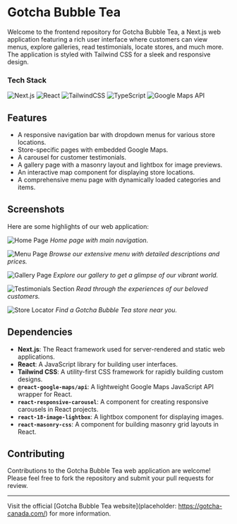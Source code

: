 # Gotcha Bubble Tea

Welcome to the frontend repository for Gotcha Bubble Tea, a Next.js web application featuring a rich user interface where customers can view menus, explore galleries, read testimonials, locate stores, and much more. The application is styled with Tailwind CSS for a sleek and responsive design.

### Tech Stack

![Next.js](https://img.shields.io/badge/Next.js-000000?style=for-the-badge&logo=next.js&logoColor=white)
![React](https://img.shields.io/badge/React-20232A?style=for-the-badge&logo=react&logoColor=61DAFB)
![TailwindCSS](https://img.shields.io/badge/Tailwind_CSS-38B2AC?style=for-the-badge&logo=tailwind-css&logoColor=white)
![TypeScript](https://img.shields.io/badge/TypeScript-3178C6?style=for-the-badge&logo=typescript&logoColor=white)
![Google Maps API](https://img.shields.io/badge/Google_Maps_API-4285F4?style=for-the-badge&logo=google-maps&logoColor=white)


## Features

- A responsive navigation bar with dropdown menus for various store locations.
- Store-specific pages with embedded Google Maps.
- A carousel for customer testimonials.
- A gallery page with a masonry layout and lightbox for image previews.
- An interactive map component for displaying store locations.
- A comprehensive menu page with dynamically loaded categories and items.

## Screenshots

Here are some highlights of our web application:

![Home Page](placeholder)
_Home page with main navigation._

![Menu Page](placeholder)
_Browse our extensive menu with detailed descriptions and prices._

![Gallery Page](placeholder)
_Explore our gallery to get a glimpse of our vibrant world._

![Testimonials Section](placeholder)
_Read through the experiences of our beloved customers._

![Store Locator](placeholder)
_Find a Gotcha Bubble Tea store near you._

## Dependencies

- **Next.js**: The React framework used for server-rendered and static web applications.
- **React**: A JavaScript library for building user interfaces.
- **Tailwind CSS**: A utility-first CSS framework for rapidly building custom designs.
- **`@react-google-maps/api`**: A lightweight Google Maps JavaScript API wrapper for React.
- **`react-responsive-carousel`**: A component for creating responsive carousels in React projects.
- **`react-18-image-lightbox`**: A lightbox component for displaying images.
- **`react-masonry-css`**: A component for building masonry grid layouts in React.

## Contributing

Contributions to the Gotcha Bubble Tea web application are welcome! Please feel free to fork the repository and submit your pull requests for review.

---

Visit the official [Gotcha Bubble Tea website](placeholder: https://gotcha-canada.com/) for more information.
